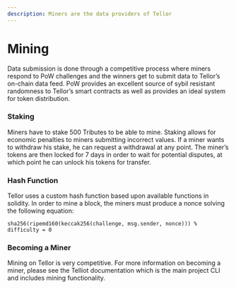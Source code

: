 ```yaml
---
description: Miners are the data providers of Tellor
---
```


# Mining

Data submission is done through a competitive process where miners respond to PoW challenges and the winners get to submit data to Tellor’s on-chain data feed.   PoW provides an excellent source of sybil resistant randomness to Tellor’s smart contracts as well as provides an ideal system for token distribution.   

### Staking

Miners have to stake 500 Tributes to be able to mine. Staking allows for economic penalties to miners submitting incorrect values.  If a miner wants to withdraw his stake, he can request a withdrawal at any point.  The miner’s tokens are then locked for 7 days in order to wait for potential disputes, at which point he can unlock his tokens for transfer.  

### Hash Function

Tellor uses a custom hash function based upon available functions in solidity.  In order to mine a block, the miners must produce a nonce solving the following equation: 

`sha256(ripemd160(keccak256(challenge, msg.sender, nonce))) % difficulty = 0`

### Becoming a Miner

Mining on Tellor is very competitive.  For more information on becoming a miner, please see the Telliot documentation which is the main project CLI and includes mining functionality.

